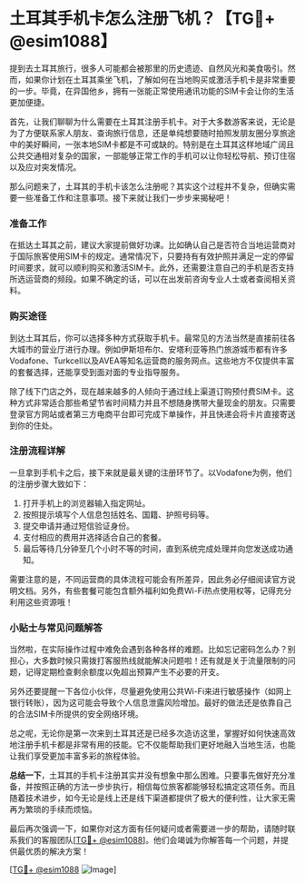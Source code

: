 # 土耳其手机卡怎么注册飞机？【TG💪+ @esim1088】

提到去土耳其旅行，很多人可能都会被那里的历史遗迹、自然风光和美食吸引。然而，如果你计划在土耳其乘坐飞机，了解如何在当地购买或激活手机卡是非常重要的一步。毕竟，在异国他乡，拥有一张能正常使用通讯功能的SIM卡会让你的生活更加便捷。

首先，让我们聊聊为什么需要在土耳其注册手机卡。对于大多数游客来说，无论是为了方便联系家人朋友、查询旅行信息，还是单纯想要随时拍照发朋友圈分享旅途中的美好瞬间，一张本地SIM卡都是不可或缺的。特别是在土耳其这样地域广阔且公共交通相对复杂的国家，一部能够正常工作的手机可以让你轻松导航、预订住宿以及应对突发情况。

那么问题来了，土耳其的手机卡该怎么注册呢？其实这个过程并不复杂，但确实需要一些准备工作和注意事项。接下来就让我们一步步来揭秘吧！

### 准备工作

在抵达土耳其之前，建议大家提前做好功课。比如确认自己是否符合当地运营商对于国际旅客使用SIM卡的规定。通常情况下，只要持有有效护照并满足一定的停留时间要求，就可以顺利购买和激活SIM卡。此外，还需要注意自己的手机是否支持所选运营商的频段。如果不确定的话，可以在出发前咨询专业人士或者查阅相关资料。

### 购买途径

到达土耳其后，你可以选择多种方式获取手机卡。最常见的方法当然是直接前往各大城市的营业厅进行办理。例如伊斯坦布尔、安塔利亚等热门旅游城市都有许多Vodafone、Turkcell以及AVEA等知名运营商的服务网点。这些地方不仅提供丰富的套餐选择，还能享受到面对面的专业指导服务。

除了线下门店之外，现在越来越多的人倾向于通过线上渠道订购预付费SIM卡。这种方式非常适合那些希望节省时间精力并且不想随身携带大量现金的朋友。只需要登录官方网站或者第三方电商平台即可完成下单操作，并且快递会将卡片直接寄送到你的住处。

### 注册流程详解

一旦拿到手机卡之后，接下来就是最关键的注册环节了。以Vodafone为例，他们的注册步骤大致如下：

1. 打开手机上的浏览器输入指定网址。
2. 按照提示填写个人信息包括姓名、国籍、护照号码等。
3. 提交申请并通过短信验证身份。
4. 支付相应的费用并选择适合自己的套餐。
5. 最后等待几分钟至几个小时不等的时间，直到系统完成处理并向您发送成功通知。

需要注意的是，不同运营商的具体流程可能会有所差异，因此务必仔细阅读官方说明文档。另外，有些套餐可能包含额外福利如免费Wi-Fi热点使用权等，记得充分利用这些资源哦！

### 小贴士与常见问题解答

当然啦，在实际操作过程中难免会遇到各种各样的难题。比如忘记密码怎么办？别担心，大多数时候只需拨打客服热线就能解决问题啦！还有就是关于流量限制的问题，记得定期检查剩余额度以免超出预算产生不必要的开支。

另外还要提醒一下各位小伙伴，尽量避免使用公共Wi-Fi来进行敏感操作（如网上银行转账），因为这可能会导致个人信息泄露风险增加。最好的做法还是依靠自己的合法SIM卡所提供的安全网络环境。

总之呢，无论你是第一次来到土耳其还是已经多次造访这里，掌握好如何快速高效地注册手机卡都是非常有用的技能。它不仅能帮助我们更好地融入当地生活，也能让我们享受更加丰富多彩的旅程体验。

**总结一下**，土耳其的手机卡注册其实并没有想象中那么困难。只要事先做好充分准备，并按照正确的方法一步步执行，相信每位旅客都能够轻松搞定这项任务。而且随着技术进步，如今无论是线上还是线下渠道都提供了极大的便利性，让大家无需再为繁琐的手续而烦恼。

最后再次强调一下，如果你对这方面有任何疑问或者需要进一步的帮助，请随时联系我们的客服团队[[TG💪+ @esim1088](https://t.me/s/esim1088)]。他们会竭诚为你解答每一个问题，并提供最优质的解决方案！

[[TG💪+ @esim1088](https://t.me/s/esim1088) ![Image](https://i.postimg.cc/4NQfJmqS/Snipaste-2025-05-13-00-14-12.png)]